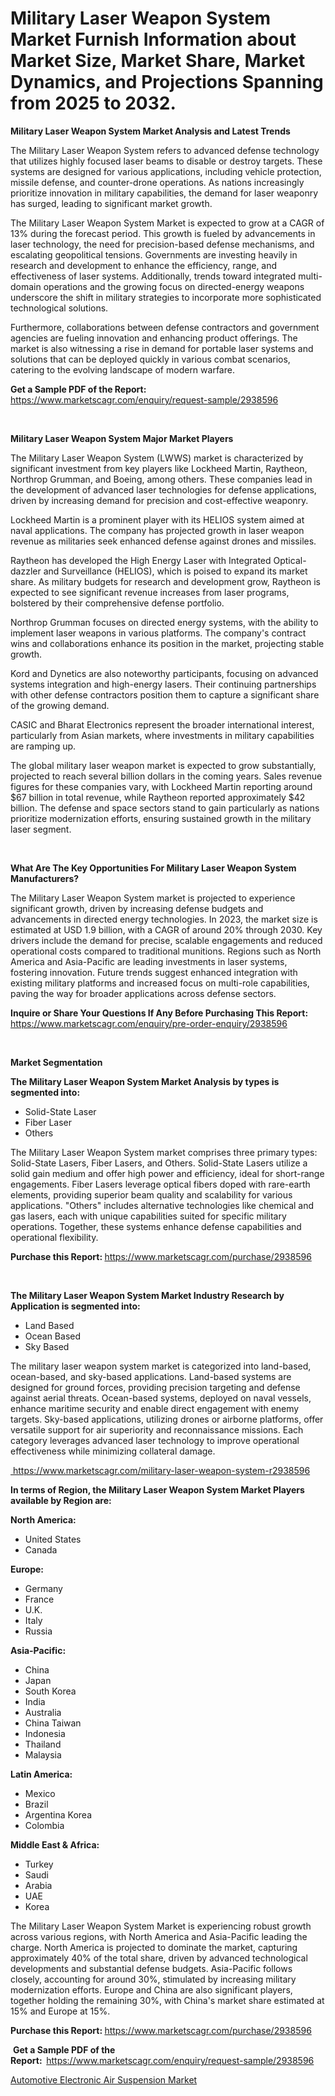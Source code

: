 <p><h1>Military Laser Weapon System Market Furnish Information about Market Size, Market Share, Market Dynamics, and Projections Spanning from 2025 to 2032.</h1></p><p><strong>Military Laser Weapon System Market Analysis and Latest Trends</strong></p>
<p><p>The Military Laser Weapon System refers to advanced defense technology that utilizes highly focused laser beams to disable or destroy targets. These systems are designed for various applications, including vehicle protection, missile defense, and counter-drone operations. As nations increasingly prioritize innovation in military capabilities, the demand for laser weaponry has surged, leading to significant market growth.</p><p>The Military Laser Weapon System Market is expected to grow at a CAGR of 13% during the forecast period. This growth is fueled by advancements in laser technology, the need for precision-based defense mechanisms, and escalating geopolitical tensions. Governments are investing heavily in research and development to enhance the efficiency, range, and effectiveness of laser systems. Additionally, trends toward integrated multi-domain operations and the growing focus on directed-energy weapons underscore the shift in military strategies to incorporate more sophisticated technological solutions.</p><p>Furthermore, collaborations between defense contractors and government agencies are fueling innovation and enhancing product offerings. The market is also witnessing a rise in demand for portable laser systems and solutions that can be deployed quickly in various combat scenarios, catering to the evolving landscape of modern warfare.</p></p>
<p><strong>Get a Sample PDF of the Report:&nbsp;</strong> <a href="https://www.marketscagr.com/enquiry/request-sample/2938596?utm_campaign=2095&utm_medium=2&utm_source=Github&utm_content=ia&utm_term=15032025&utm_id=military-laser-weapon-system">https://www.marketscagr.com/enquiry/request-sample/2938596</a></p>
<p>&nbsp;</p>
<p><strong>Military Laser Weapon System Major Market Players</strong></p>
<p><p>The Military Laser Weapon System (LWWS) market is characterized by significant investment from key players like Lockheed Martin, Raytheon, Northrop Grumman, and Boeing, among others. These companies lead in the development of advanced laser technologies for defense applications, driven by increasing demand for precision and cost-effective weaponry.</p><p>Lockheed Martin is a prominent player with its HELIOS system aimed at naval applications. The company has projected growth in laser weapon revenue as militaries seek enhanced defense against drones and missiles. </p><p>Raytheon has developed the High Energy Laser with Integrated Optical-dazzler and Surveillance (HELIOS), which is poised to expand its market share. As military budgets for research and development grow, Raytheon is expected to see significant revenue increases from laser programs, bolstered by their comprehensive defense portfolio.</p><p>Northrop Grumman focuses on directed energy systems, with the ability to implement laser weapons in various platforms. The company's contract wins and collaborations enhance its position in the market, projecting stable growth.</p><p>Kord and Dynetics are also noteworthy participants, focusing on advanced systems integration and high-energy lasers. Their continuing partnerships with other defense contractors position them to capture a significant share of the growing demand.</p><p>CASIC and Bharat Electronics represent the broader international interest, particularly from Asian markets, where investments in military capabilities are ramping up.</p><p>The global military laser weapon market is expected to grow substantially, projected to reach several billion dollars in the coming years. Sales revenue figures for these companies vary, with Lockheed Martin reporting around $67 billion in total revenue, while Raytheon reported approximately $42 billion. The defense and space sectors stand to gain particularly as nations prioritize modernization efforts, ensuring sustained growth in the military laser segment.</p></p>
<p>&nbsp;</p>
<p><strong>What Are The Key Opportunities For Military Laser Weapon System Manufacturers?</strong></p>
<p><p>The Military Laser Weapon System market is projected to experience significant growth, driven by increasing defense budgets and advancements in directed energy technologies. In 2023, the market size is estimated at USD 1.9 billion, with a CAGR of around 20% through 2030. Key drivers include the demand for precise, scalable engagements and reduced operational costs compared to traditional munitions. Regions such as North America and Asia-Pacific are leading investments in laser systems, fostering innovation. Future trends suggest enhanced integration with existing military platforms and increased focus on multi-role capabilities, paving the way for broader applications across defense sectors.</p></p>
<p><strong>Inquire or Share Your Questions If Any Before Purchasing This Report:</strong> <a href="https://www.marketscagr.com/enquiry/pre-order-enquiry/2938596?utm_campaign=2095&utm_medium=2&utm_source=Github&utm_content=ia&utm_term=15032025&utm_id=military-laser-weapon-system">https://www.marketscagr.com/enquiry/pre-order-enquiry/2938596</a></p>
<p>&nbsp;</p>
<p><strong>Market Segmentation</strong></p>
<p><strong>The Military Laser Weapon System Market Analysis by types is segmented into:</strong></p>
<p><ul><li>Solid-State Laser</li><li>Fiber Laser</li><li>Others</li></ul></p>
<p><p>The Military Laser Weapon System market comprises three primary types: Solid-State Lasers, Fiber Lasers, and Others. Solid-State Lasers utilize a solid gain medium and offer high power and efficiency, ideal for short-range engagements. Fiber Lasers leverage optical fibers doped with rare-earth elements, providing superior beam quality and scalability for various applications. "Others" includes alternative technologies like chemical and gas lasers, each with unique capabilities suited for specific military operations. Together, these systems enhance defense capabilities and operational flexibility.</p></p>
<p><strong>Purchase this Report:&nbsp;</strong><a href="https://www.marketscagr.com/purchase/2938596?utm_campaign=2095&utm_medium=2&utm_source=Github&utm_content=ia&utm_term=15032025&utm_id=military-laser-weapon-system">https://www.marketscagr.com/purchase/2938596</a></p>
<p>&nbsp;</p>
<p><strong>The Military Laser Weapon System Market Industry Research by Application is segmented into:</strong></p>
<p><ul><li>Land Based</li><li>Ocean Based</li><li>Sky Based</li></ul></p>
<p><p>The military laser weapon system market is categorized into land-based, ocean-based, and sky-based applications. Land-based systems are designed for ground forces, providing precision targeting and defense against aerial threats. Ocean-based systems, deployed on naval vessels, enhance maritime security and enable direct engagement with enemy targets. Sky-based applications, utilizing drones or airborne platforms, offer versatile support for air superiority and reconnaissance missions. Each category leverages advanced laser technology to improve operational effectiveness while minimizing collateral damage.</p></p>
<p><a href="https://www.marketscagr.com/military-laser-weapon-system-r2938596?utm_campaign=2095&utm_medium=2&utm_source=Github&utm_content=ia&utm_term=15032025&utm_id=military-laser-weapon-system">&nbsp;https://www.marketscagr.com/military-laser-weapon-system-r2938596</a></p>
<p><strong>In terms of Region, the Military Laser Weapon System Market Players available by Region are:</strong></p>
<p>
    <p> <strong> North America: </strong>
        <ul>
            <li>United States</li>
            <li>Canada</li>
        </ul>
        </p> 
    <p> <strong> Europe: </strong>
        <ul>
            <li>Germany</li>
            <li>France</li>
            <li>U.K.</li>
            <li>Italy</li>
            <li>Russia</li>
        </ul>
        </p> 
    <p> <strong> Asia-Pacific: </strong>
        <ul>
            <li>China</li>
            <li>Japan</li>
            <li>South Korea</li>
            <li>India</li>
            <li>Australia</li>
            <li>China Taiwan</li>
            <li>Indonesia</li>
            <li>Thailand</li>
            <li>Malaysia</li>
        </ul>
        </p> 
    <p> <strong> Latin America: </strong>
        <ul>
            <li>Mexico</li>
            <li>Brazil</li>
            <li>Argentina Korea</li>
            <li>Colombia</li>
        </ul>
        </p> 
    <p> <strong> Middle East & Africa: </strong>
        <ul>
            <li>Turkey</li>
            <li>Saudi</li>
            <li>Arabia</li>
            <li>UAE</li>
            <li>Korea</li>
        </ul>
    </p>
    </p>
<p><p>The Military Laser Weapon System Market is experiencing robust growth across various regions, with North America and Asia-Pacific leading the charge. North America is projected to dominate the market, capturing approximately 40% of the total share, driven by advanced technological developments and substantial defense budgets. Asia-Pacific follows closely, accounting for around 30%, stimulated by increasing military modernization efforts. Europe and China are also significant players, together holding the remaining 30%, with China's market share estimated at 15% and Europe at 15%.</p></p>
<p><strong>Purchase this Report: </strong><a href="https://www.marketscagr.com/purchase/2938596?utm_campaign=2095&utm_medium=2&utm_source=Github&utm_content=ia&utm_term=15032025&utm_id=military-laser-weapon-system">https://www.marketscagr.com/purchase/2938596</a></p>
<p>&nbsp;<strong>Get a Sample PDF of the Report:&nbsp;&nbsp;</strong><a href="https://www.marketscagr.com/enquiry/request-sample/2938596?utm_campaign=2095&utm_medium=2&utm_source=Github&utm_content=ia&utm_term=15032025&utm_id=military-laser-weapon-system">https://www.marketscagr.com/enquiry/request-sample/2938596</a></p>
<p><strong></strong></p>
<p><p><a href="https://github.com/mauripalmi/Market-Research-Report-List-6/blob/main/automotive-electronic-air-suspension-market.md?utm_campaign=2095&utm_medium=2&utm_source=Github&utm_content=ia&utm_term=15032025&utm_id=military-laser-weapon-system">Automotive Electronic Air Suspension Market</a></p></p>